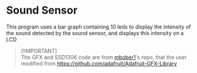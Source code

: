 # Sound Sensor

This program uses a bar graph containing 10 leds to display the intensity of the sound detected by the sound sensor, and displays this intensity on a LCD

> [!IMPORTANT]\
> The GFX and SSD1306 code are from [mbober1](https://github.com/mbober1/RPi-Pico-SSD1306-library)'s repo, that the user modified from <https://github.com/adafruit/Adafruit-GFX-Library>
